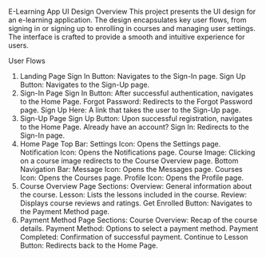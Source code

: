 E-Learning App UI Design
Overview
This project presents the UI design for an e-learning application. The design encapsulates key user flows, from signing in or signing up to enrolling in courses and managing user settings. The interface is crafted to provide a smooth and intuitive experience for users.

User Flows
1. Landing Page
Sign In Button: Navigates to the Sign-In page.
Sign Up Button: Navigates to the Sign-Up page.
2. Sign-In Page
Sign In Button: After successful authentication, navigates to the Home Page.
Forgot Password: Redirects to the Forgot Password page.
Sign Up Here: A link that takes the user to the Sign-Up page.
3. Sign-Up Page
Sign Up Button: Upon successful registration, navigates to the Home Page.
Already have an account? Sign In: Redirects to the Sign-In page.
4. Home Page
Top Bar:
Settings Icon: Opens the Settings page.
Notification Icon: Opens the Notifications page.
Course Image: Clicking on a course image redirects to the Course Overview page.
Bottom Navigation Bar:
Message Icon: Opens the Messages page.
Courses Icon: Opens the Courses page.
Profile Icon: Opens the Profile page.
5. Course Overview Page
Sections:
Overview: General information about the course.
Lesson: Lists the lessons included in the course.
Review: Displays course reviews and ratings.
Get Enrolled Button: Navigates to the Payment Method page.
6. Payment Method Page
Sections:
Course Overview: Recap of the course details.
Payment Method: Options to select a payment method.
Payment Completed: Confirmation of successful payment.
Continue to Lesson Button: Redirects back to the Home Page.
